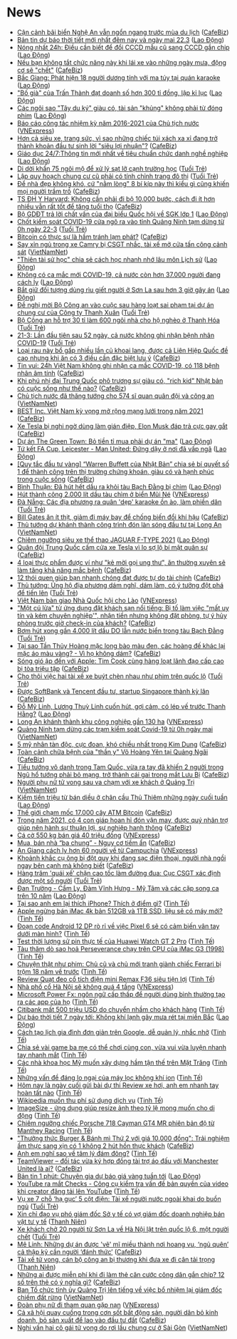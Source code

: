 # News

- [Cận cảnh bãi biển Nghệ An vẫn ngổn ngang trước mùa du lịch](https://cafebiz.vn/can-canh-bai-bien-nghe-an-van-ngon-ngang-truoc-mua-du-lich-20210321183958123.chn) ([CafeBiz](https://cafebiz.vn))
- [Bản tin dự báo thời tiết mới nhất đêm nay và ngày mai 22.3](https://laodong.vn/video/ban-tin-du-bao-thoi-tiet-moi-nhat-dem-nay-va-ngay-mai-223-890929.ldo) ([Lao Động](https://laodong.vn))
- [Nóng nhất 24h: Điều cần biết để đổi CCCD mẫu cũ sang CCCD gắn chip](https://laodong.vn/video-thoi-su/nong-nhat-24h-dieu-can-biet-de-doi-cccd-mau-cu-sang-cccd-gan-chip-891347.ldo) ([Lao Động](https://laodong.vn))
- [Nếu bạn không tắt chức năng này khi lái xe vào những ngày mưa, động cơ sẽ "chết"](https://cafebiz.vn/neu-ban-khong-tat-chuc-nang-nay-khi-lai-xe-vao-nhung-ngay-mua-dong-co-se-chet-20210321181654806.chn) ([CafeBiz](https://cafebiz.vn))
- [Bắc Giang: Phát hiện 18 người dương tính với ma túy tại quán karaoke](https://laodong.vn/phap-luat/bac-giang-phat-hien-18-nguoi-duong-tinh-voi-ma-tuy-tai-quan-karaoke-891399.ldo) ([Lao Động](https://laodong.vn))
- [&quot;Bố già&quot; của Trấn Thành đạt doanh số hơn 300 tỉ đồng, lập kỉ lục](https://laodong.vn/van-hoa/bo-gia-cua-tran-thanh-dat-doanh-so-hon-300-ti-dong-lap-ki-luc-891398.ldo) ([Lao Động](https://laodong.vn))
- [Các ngôi sao &quot;Tây du ký&quot; giàu có, tài sản &quot;khủng&quot; không phải từ đóng phim](https://laodong.vn/van-hoa/cac-ngoi-sao-tay-du-ky-giau-co-tai-san-khung-khong-phai-tu-dong-phim-891380.ldo) ([Lao Động](https://laodong.vn))
- [Báo cáo công tác nhiệm kỳ năm 2016-2021 của Chủ tịch nước](https://vnexpress.net/bao-cao-cong-tac-nhiem-ky-nam-2016-2021-cua-chu-tich-nuoc-4251738.html) ([VNExpress](https://vnexpress.net))
- [Hơn cả siêu xe, trang sức, vì sao những chiếc túi xách xa xỉ đang trở thành khoản đầu tư sinh lời "siêu lợi nhuận"?](https://cafebiz.vn/hon-ca-sieu-xe-trang-suc-vi-sao-nhung-chiec-tui-xach-xa-xi-dang-tro-thanh-khoan-dau-tu-sinh-loi-sieu-loi-nhuan-20210321183818352.chn) ([CafeBiz](https://cafebiz.vn))
- [Giáo dục 24/7:Thông tin mới nhất về tiêu chuẩn chức danh nghề nghiệp](https://laodong.vn/video/giao-duc-247thong-tin-moi-nhat-ve-tieu-chuan-chuc-danh-nghe-nghiep-891346.ldo) ([Lao Động](https://laodong.vn))
- [Di dời khẩn 75 ngôi mộ để xử lý sạt lở cạnh trường học](https://tuoitre.vn/di-doi-khan-75-ngoi-mo-de-xu-ly-sat-lo-canh-truong-hoc-20210321184356419.htm) ([Tuổi Trẻ](https://tuoitre.vn))
- [Lập quy hoạch chung cư cũ phải có tính chỉnh trang đô thị](https://tuoitre.vn/lap-quy-hoach-chung-cu-cu-phai-co-tinh-chat-cai-tao-tai-thiet-chinh-trang-do-thi-20210321183647821.htm) ([Tuổi Trẻ](https://tuoitre.vn))
- [Để nhà đẹp không khó, cứ "nằm lòng" 8 bí kíp này thì kiểu gì cũng khiến mọi người trầm trồ](https://cafebiz.vn/de-nha-dep-khong-kho-cu-nam-long-8-bi-kip-nay-thi-kieu-gi-cung-khien-moi-nguoi-tram-tro-20210321183711345.chn) ([CafeBiz](https://cafebiz.vn))
- [TS ĐH Y Harvard: Không cần phải đi bộ 10.000 bước, cách đi ít hơn nhiều vẫn rất tốt để tăng tuổi thọ](https://cafebiz.vn/ts-dh-y-harvard-khong-can-phai-di-bo-10000-buoc-cach-di-it-hon-nhieu-van-rat-tot-de-tang-tuoi-tho-20210321181507985.chn) ([CafeBiz](https://cafebiz.vn))
- [Bộ GDĐT trả lời chất vấn của đại biểu Quốc hội về SGK lớp 1](https://laodong.vn/giao-duc/bo-gddt-tra-loi-chat-van-cua-dai-bieu-quoc-hoi-ve-sgk-lop-1-891383.ldo) ([Lao Động](https://laodong.vn))
- [Chốt kiểm soát COVID-19 cửa ngõ ra vào tỉnh Quảng Ninh tạm dừng từ 0h ngày 22-3](https://tuoitre.vn/chot-kiem-soat-covid-19-cua-ngo-ra-vao-tinh-quang-ninh-tam-dung-tu-0h-ngay-22-3-20210321180149284.htm) ([Tuổi Trẻ](https://tuoitre.vn))
- [Bitcoin có thực sự là hầm tránh lạm phát?](https://cafebiz.vn/bitcoin-co-thuc-su-la-ham-tranh-lam-phat-20210321183110955.chn) ([CafeBiz](https://cafebiz.vn))
- [Say xỉn ngủ trong xe Camry bị CSGT nhắc, tài xế mở cửa tấn công cảnh sát](http://vietnamnet.vn/vn/thoi-su/an-toan-giao-thong/say-xi-n-ngu-trong-xe-camry-bi-csgt-nha-c-tai-xe-mo-cu-a-ta-n-co-ng-ca-nh-sa-t-721286.html) ([VietNamNet](https://vietnamnet.vn))
- [&quot;Thiên tài sử học&quot; chia sẻ cách học nhanh nhớ lâu môn Lịch sử](https://laodong.vn/giao-duc/thien-tai-su-hoc-chia-se-cach-hoc-nhanh-nho-lau-mon-lich-su-891318.ldo) ([Lao Động](https://laodong.vn))
- [Không có ca mắc mới COVID-19, cả nước còn hơn 37.000 người đang cách ly](https://laodong.vn/y-te/khong-co-ca-mac-moi-covid-19-ca-nuoc-con-hon-37000-nguoi-dang-cach-ly-891348.ldo) ([Lao Động](https://laodong.vn))
- [Bắt giữ đối tượng dùng rìu giết người ở Sơn La sau hơn 3 giờ gây án](https://laodong.vn/phap-luat/bat-giu-doi-tuong-dung-riu-giet-nguoi-o-son-la-sau-hon-3-gio-gay-an-891356.ldo) ([Lao Động](https://laodong.vn))
- [Đề nghị mời Bộ Công an vào cuộc sau hàng loạt sai phạm tại dự án chung cư của Công ty Thanh Xuân](https://tuoitre.vn/de-nghi-moi-bo-cong-an-vao-cuoc-sau-hang-loat-sai-pham-tai-du-an-chung-cu-cua-cong-ty-thanh-xuan-20210321174859395.htm) ([Tuổi Trẻ](https://tuoitre.vn))
- [Bộ Công an hỗ trợ 30 tỉ làm 600 ngôi nhà cho hộ nghèo ở Thanh Hóa](https://tuoitre.vn/bo-cong-an-ho-tro-30-ti-lam-600-nha-cho-ho-ngheo-o-thanh-hoa-20210321170432242.htm) ([Tuổi Trẻ](https://tuoitre.vn))
- [21-3: Lần đầu tiên sau 52 ngày, cả nước không ghi nhận bệnh nhân COVID-19](https://tuoitre.vn/21-3-lan-dau-tien-sau-52-ngay-ca-nuoc-khong-ghi-nhan-benh-nhan-covid-19-20210321182308707.htm) ([Tuổi Trẻ](https://tuoitre.vn))
- [Loại rau này bổ gấp nhiều lần củ khoai lang, được cả Liên Hiệp Quốc đề cao nhưng khi ăn có 3 điều cần đặc biệt lưu ý](https://cafebiz.vn/loai-rau-nay-bo-gap-nhieu-lan-cu-khoai-lang-duoc-ca-lien-hiep-quoc-de-cao-nhung-khi-an-co-3-dieu-can-dac-biet-luu-y-20210321181918809.chn) ([CafeBiz](https://cafebiz.vn))
- [Tin vui: 24h Việt Nam không ghi nhận ca mắc COVID-19, có 118 bệnh nhân âm tính](https://cafebiz.vn/tin-vui-24h-viet-nam-khong-ghi-nhan-ca-mac-covid-19-co-118-benh-nhan-am-tinh-20210321183003974.chn) ([CafeBiz](https://cafebiz.vn))
- [Khi phú nhị đại Trung Quốc phô trương sự giàu có, "rich kid" Nhật bản có cuộc sống như thế nào?](https://cafebiz.vn/khi-phu-nhi-dai-trung-quoc-pho-truong-su-giau-co-rich-kid-nhat-ban-co-cuoc-song-nhu-the-nao-20210321181312052.chn) ([CafeBiz](https://cafebiz.vn))
- [Chủ tịch nước đã thăng tướng cho 574 sĩ quan quân đội và công an](http://vietnamnet.vn/vn/thoi-su/quoc-hoi/chu-tich-nuoc-da-thang-tuong-cho-574-si-quan-quan-doi-va-cong-an-721259.html) ([VietNamNet](https://vietnamnet.vn))
- [BEST Inc. Việt Nam kỳ vọng mở rộng mạng lưới trong năm 2021](https://cafebiz.vn/best-inc-viet-nam-ky-vong-mo-rong-mang-luoi-trong-nam-2021-20210321164527029.chn) ([CafeBiz](https://cafebiz.vn))
- [Xe Tesla bị nghi ngờ dùng làm gián điệp, Elon Musk đáp trả cực gay gắt](https://cafebiz.vn/xe-tesla-bi-nghi-ngo-dung-lam-gian-diep-elon-musk-dap-tra-cuc-gay-gat-20210321115206968.chn) ([CafeBiz](https://cafebiz.vn))
- [Dự án The Green Town: Bỏ tiền tỉ mua phải dự án &quot;ma&quot;](https://laodong.vn/ban-doc/du-an-the-green-town-bo-tien-ti-mua-phai-du-an-ma-891273.ldo) ([Lao Động](https://laodong.vn))
- [Tứ kết FA Cup, Leicester - Man United: Đứng dậy ở nơi đã vấp ngã](https://laodong.vn/bong-da-quoc-te/tu-ket-fa-cup-leicester-man-united-dung-day-o-noi-da-vap-nga-891320.ldo) ([Lao Động](https://laodong.vn))
- [[Quy tắc đầu tư vàng] “Warren Buffett của Nhật Bản” chia sẻ bí quyết số 1 để thành công trên thị trường chứng khoán, giàu có và hạnh phúc trong cuộc sống](https://cafebiz.vn/quy-tac-dau-tu-vang-warren-buffett-cua-nhat-ban-chia-se-bi-quyet-so-1-de-thanh-cong-tren-thi-truong-chung-khoan-giau-co-va-hanh-phuc-trong-cuoc-song-2021032111554041.chn) ([CafeBiz](https://cafebiz.vn))
- [Bình Thuận: Đã hút hết dầu ra khỏi tàu Bạch Đằng bị chìm](https://laodong.vn/xa-hoi/binh-thuan-da-hut-het-dau-ra-khoi-tau-bach-dang-bi-chim-891325.ldo) ([Lao Động](https://laodong.vn))
- [Hút thành công 2.000 lít dầu tàu chìm ở biển Mũi Né](https://vnexpress.net/hut-thanh-cong-2-000-lit-dau-tau-chim-o-bien-mui-ne-4251721.html) ([VNExpress](https://vnexpress.net))
- [Đà Nẵng: Các địa phương ra quân 'dẹp' karaoke ồn ào, làm phiền dân](https://tuoitre.vn/da-nang-cac-dia-phuong-ra-quan-dep-karaoke-on-ao-lam-phien-dan-20210321160449226.htm) ([Tuổi Trẻ](https://tuoitre.vn))
- [Bill Gates ăn ít thịt, giảm đi máy bay để chống biến đổi khí hậu](https://cafebiz.vn/bill-gates-an-it-thit-giam-di-may-bay-de-chong-bien-doi-khi-hau-20210321115341707.chn) ([CafeBiz](https://cafebiz.vn))
- [Thủ tướng dự khánh thành công trình đón làn sóng đầu tư tại Long An](http://vietnamnet.vn/vn/thoi-su/chinh-tri/thu-tuong-du-khanh-thanh-cong-trinh-don-lan-song-dau-tu-tai-long-an-721256.html) ([VietNamNet](https://vietnamnet.vn))
- [Chiêm ngưỡng siêu xe thể thao JAGUAR F-TYPE 2021](https://laodong.vn/photo/chiem-nguong-sieu-xe-the-thao-jaguar-f-type-2021-888711.ldo) ([Lao Động](https://laodong.vn))
- [Quân đội Trung Quốc cấm cửa xe Tesla vì lo sợ lộ bí mật quân sự](https://cafebiz.vn/quan-doi-trung-quoc-cam-cua-xe-tesla-vi-lo-so-lo-bi-mat-quan-su-20210321114959068.chn) ([CafeBiz](https://cafebiz.vn))
- [4 loại thực phẩm được ví như "kẻ mời gọi ung thư", ăn thường xuyên sẽ làm tăng khả năng mắc bệnh](https://cafebiz.vn/4-loai-thuc-pham-duoc-vi-nhu-ke-moi-goi-ung-thu-an-thuong-xuyen-se-lam-tang-kha-nang-mac-benh-20210321151640041.chn) ([CafeBiz](https://cafebiz.vn))
- [12 thói quen giúp bạn nhanh chóng đạt được tự do tài chính](https://cafebiz.vn/12-thoi-quen-giup-ban-nhanh-chong-dat-duoc-tu-do-tai-chinh-20210321114714228.chn) ([CafeBiz](https://cafebiz.vn))
- [Thủ tướng: Ủng hộ địa phương dám nghĩ, dám làm, có ý tưởng đột phá để tiến lên](https://tuoitre.vn/thu-tuong-ung-ho-dia-phuong-dam-nghi-dam-lam-co-y-tuong-dot-pha-de-tien-len-20210321134740537.htm) ([Tuổi Trẻ](https://tuoitre.vn))
- [Việt Nam bàn giao Nhà Quốc hội cho Lào](https://vnexpress.net/viet-nam-ban-giao-nha-quoc-hoi-cho-lao-4251594.html) ([VNExpress](https://vnexpress.net))
- ["Một cú lừa" từ ứng dụng đặt khách sạn nổi tiếng: Bị tố làm việc "mất uy tín và kém chuyên nghiệp'", nhận tiền nhưng không đặt phòng, tự ý hủy phòng trước giờ check-in của khách?](https://cafebiz.vn/mot-cu-lua-tu-ung-dung-dat-khach-san-noi-tieng-bi-to-lam-viec-mat-uy-tin-va-kem-chuyen-nghiep-nhan-tien-nhung-khong-dat-phong-tu-y-huy-phong-truoc-gio-check-in-cua-khach-20210321150327795.chn) ([CafeBiz](https://cafebiz.vn))
- [Bơm hút xong gần 4.000 lít dầu DO lẫn nước biển trong tàu Bạch Đằng](https://tuoitre.vn/bom-hut-xong-gan-4-000-lit-dau-do-lan-nuoc-bien-trong-tau-bach-dang-20210321143923765.htm) ([Tuổi Trẻ](https://tuoitre.vn))
- [Tại sao Tần Thủy Hoàng mặc long bào màu đen, các hoàng đế khác lại mặc áo màu vàng? - Vì họ không dám?](https://cafebiz.vn/tai-sao-tan-thuy-hoang-mac-long-bao-mau-den-cac-hoang-de-khac-lai-mac-ao-mau-vang-vi-ho-khong-dam-20210321143130538.chn) ([CafeBiz](https://cafebiz.vn))
- [Sóng gió ập đến với Apple: Tim Cook cùng hàng loạt lãnh đạo cấp cao bị tòa triệu tập](https://cafebiz.vn/song-gio-ap-den-voi-apple-tim-cook-cung-hang-loat-lanh-dao-cap-cao-bi-toa-trieu-tap-20210321150109144.chn) ([CafeBiz](https://cafebiz.vn))
- [Cho thôi việc hai tài xế xe buýt chèn nhau như phim trên quốc lộ](https://tuoitre.vn/cho-thoi-viec-hai-tai-xe-xe-buyt-chen-nhau-nhu-phim-tren-quoc-lo-20210321142433861.htm) ([Tuổi Trẻ](https://tuoitre.vn))
- [Được SoftBank và Tencent đầu tư, startup Singapore thành kỳ lân](https://cafebiz.vn/duoc-softbank-va-tencent-dau-tu-startup-singapore-thanh-ky-lan-20210321114227827.chn) ([CafeBiz](https://cafebiz.vn))
- [Đỗ Mỹ Linh, Lương Thuỳ Linh cuốn hút, gợi cảm, có lép vế trước Thanh Hằng?](https://laodong.vn/photo/do-my-linh-luong-thuy-linh-cuon-hut-goi-cam-co-lep-ve-truoc-thanh-hang-891249.ldo) ([Lao Động](https://laodong.vn))
- [Long An khánh thành khu công nghiệp gần 130 ha](https://vnexpress.net/long-an-khanh-thanh-khu-cong-nghiep-gan-130-ha-4251687.html) ([VNExpress](https://vnexpress.net))
- [Quảng Ninh tạm dừng các trạm kiểm soát Covid-19 từ 0h ngày mai](http://vietnamnet.vn/vn/thoi-su/quang-ninh-tam-dung-cac-tram-kiem-soat-covid-19-tu-0h-ngay-mai-721244.html) ([VietNamNet](https://vietnamnet.vn))
- [5 mỹ nhân tàn độc, cực đoan, khó chiều nhất trong Kim Dung](https://cafebiz.vn/5-my-nhan-tan-doc-cuc-doan-kho-chieu-nhat-trong-kim-dung-20210321141156316.chn) ([CafeBiz](https://cafebiz.vn))
- [Toàn cảnh chữa bệnh của "thần y" Võ Hoàng Yên tại Quảng Ngãi](https://cafebiz.vn/toan-canh-chua-benh-cua-than-y-vo-hoang-yen-tai-quang-ngai-20210321114454778.chn) ([CafeBiz](https://cafebiz.vn))
- [Tiểu tướng vô danh trong Tam Quốc, vừa ra tay đã khiến 2 người trong Ngũ hổ tướng phải bỏ mạng, trở thành cái gai trong mắt Lưu Bị](https://cafebiz.vn/tieu-tuong-vo-danh-trong-tam-quoc-vua-ra-tay-da-khien-2-nguoi-trong-ngu-ho-tuong-phai-bo-mang-tro-thanh-cai-gai-trong-mat-luu-bi-20210321140143311.chn) ([CafeBiz](https://cafebiz.vn))
- [Người phụ nữ tử vong sau va chạm với xe khách ở Quảng Trị](http://vietnamnet.vn/vn/thoi-su/an-toan-giao-thong/nguoi-phu-nu-tu-vong-sau-va-cham-voi-xe-khach-o-quang-tri-721236.html) ([VietNamNet](https://vietnamnet.vn))
- [Kiếm tiền triệu từ bán diều ở chân cầu Thủ Thiêm những ngày cuối tuần](https://laodong.vn/photo/kiem-tien-trieu-tu-ban-dieu-o-chan-cau-thu-thiem-nhung-ngay-cuoi-tuan-891180.ldo) ([Lao Động](https://laodong.vn))
- [Thế giới chạm mốc 17.000 cây ATM Bitcoin](https://cafebiz.vn/the-gioi-cham-moc-17000-cay-atm-bitcoin-20210321114002477.chn) ([CafeBiz](https://cafebiz.vn))
- [Trong năm 2021, có 4 con giáp hoan hỉ đón vận may, được quý nhân trợ giúp nên hành sự thuận lợi, sự nghiệp hanh thông](https://cafebiz.vn/trong-nam-2021-co-4-con-giap-hoan-hi-don-van-may-duoc-quy-nhan-tro-giup-nen-hanh-su-thuan-loi-su-nghiep-hanh-thong-20210321133800327.chn) ([CafeBiz](https://cafebiz.vn))
- [Cá cờ 550 kg bán giá 40 triệu đồng](https://vnexpress.net/ca-co-550-kg-ban-gia-40-trieu-dong-4251676.html) ([VNExpress](https://vnexpress.net))
- [Mua, bán nhà “ba chung” - Nguy cơ tiềm ẩn](https://cafebiz.vn/mua-ban-nha-ba-chung-nguy-co-tiem-an-20210321104852499.chn) ([CafeBiz](https://cafebiz.vn))
- [An Giang cách ly hơn 60 người về từ Campuchia](https://vnexpress.net/an-giang-cach-ly-hon-60-nguoi-ve-tu-campuchia-4251670.html) ([VNExpress](https://vnexpress.net))
- [Khoảnh khắc cụ ông bị đột quỵ khi đang sạc điện thoại, người nhà ngồi ngay bên cạnh mà không biết](https://cafebiz.vn/khoanh-khac-cu-ong-bi-dot-quy-khi-dang-sac-dien-thoai-nguoi-nha-ngoi-ngay-ben-canh-ma-khong-biet-20210321132750651.chn) ([CafeBiz](https://cafebiz.vn))
- [Hàng trăm 'quái xế' chặn cao tốc làm đường đua: Cục CSGT xác định được một số người](https://tuoitre.vn/hang-tram-quai-xe-chan-cao-toc-lam-duong-dua-cuc-csgt-xac-dinh-duoc-mot-so-nguoi-20210321102516777.htm) ([Tuổi Trẻ](https://tuoitre.vn))
- [Đan Trường - Cẩm Ly, Đàm Vĩnh Hưng - Mỹ Tâm và các cặp song ca trên 10 năm](https://laodong.vn/photo/dan-truong-cam-ly-dam-vinh-hung-my-tam-va-cac-cap-song-ca-tren-10-nam-891052.ldo) ([Lao Động](https://laodong.vn))
- [Tại sao anh em lại thích iPhone? Thích ở điểm gì?](https://tinhte.vn/thread/tai-sao-anh-em-lai-thich-iphone-thich-o-diem-gi.3297054/) ([Tinh Tế](https://tinhte.vn))
- [Apple ngừng bán iMac 4k bản 512GB và 1TB SSD, liệu sẽ có máy mới?](https://tinhte.vn/thread/apple-ngung-ban-imac-4k-ban-512gb-va-1tb-ssd-lieu-se-co-may-moi.3297316/) ([Tinh Tế](https://tinhte.vn))
- [Đoạn code Android 12 DP rò rỉ về việc Pixel 6 sẽ có cảm biến vân tay dưới màn hình?](https://tinhte.vn/thread/doan-code-android-12-dp-ro-ri-ve-viec-pixel-6-se-co-cam-bien-van-tay-duoi-man-hinh.3296105/) ([Tinh Tế](https://tinhte.vn))
- [Test thời lượng sử pin thực tế của Huawei Watch GT 2 Pro](https://tinhte.vn/thread/test-thoi-luong-su-pin-thuc-te-cua-huawei-watch-gt-2-pro.3291265/) ([Tinh Tế](https://tinhte.vn))
- [Tàu thăm dò sao hoả Perseverance chạy trên CPU của iMac G3 (1998)](https://tinhte.vn/thread/tau-tham-do-sao-hoa-perseverance-chay-tren-cpu-cua-imac-g3-1998.3286220/) ([Tinh Tế](https://tinhte.vn))
- [Chuyện thật như phim: Chủ cũ và chủ mới tranh giành chiếc Ferrari bị trộm 18 năm về trước](https://tinhte.vn/thread/chuyen-that-nhu-phim-chu-cu-va-chu-moi-tranh-gianh-chiec-ferrari-bi-trom-18-nam-ve-truoc.3297261/) ([Tinh Tế](https://tinhte.vn))
- [Review Quạt đeo cổ tích điện mini Remax F36 siêu tiện lợi](https://tinhte.vn/thread/review-quat-deo-co-tich-dien-mini-remax-f36-sieu-tien-loi.3281128/) ([Tinh Tế](https://tinhte.vn))
- [Nhà phố cổ Hà Nội sẽ không quá 4 tầng](https://vnexpress.net/nha-pho-co-ha-noi-se-khong-qua-4-tang-4251642.html) ([VNExpress](https://vnexpress.net))
- [Microsoft Power Fx: ngôn ngữ cấp thấp để người dùng bình thường tạo ra các app của họ](https://tinhte.vn/thread/microsoft-power-fx-ngon-ngu-cap-thap-de-nguoi-dung-binh-thuong-tao-ra-cac-app-cua-ho.3286411/) ([Tinh Tế](https://tinhte.vn))
- [Citibank mất  500 triệu USD do chuyển nhầm cho khách hàng](https://tinhte.vn/thread/citibank-mat-500-trieu-usd-do-chuyen-nham-cho-khach-hang.3278459/) ([Tinh Tế](https://tinhte.vn))
- [Dự báo thời tiết 7 ngày tới: Không khí lạnh gây mưa rét tại miền Bắc](https://laodong.vn/infographic/du-bao-thoi-tiet-7-ngay-toi-khong-khi-lanh-gay-mua-ret-tai-mien-bac-891267.ldo) ([Lao Động](https://laodong.vn))
- [Cách tạo lịch gia đình đơn giản trên Google, dễ quản lý, nhắc nhở](https://tinhte.vn/thread/cach-tao-lich-gia-dinh-don-gian-tren-google-de-quan-ly-nhac-nho.3296177/) ([Tinh Tế](https://tinhte.vn))
- [Chia sẻ vài game ba mẹ có thể chơi cùng con, vừa vui vừa luyện nhanh tay nhanh mắt](https://tinhte.vn/thread/chia-se-vai-game-ba-me-co-the-choi-cung-con-vua-vui-vua-luyen-nhanh-tay-nhanh-mat.3292390/) ([Tinh Tế](https://tinhte.vn))
- [Các nhà khoa học Mỹ muốn xây dựng hầm tận thế trên Mặt Trăng](https://tinhte.vn/thread/cac-nha-khoa-hoc-my-muon-xay-dung-ham-tan-the-tren-mat-trang.3296193/) ([Tinh Tế](https://tinhte.vn))
- [Những vấn đề đáng lo ngại của máy lọc không khí ion](https://tinhte.vn/thread/nhung-van-de-dang-lo-ngai-cua-may-loc-khong-khi-ion.3296061/) ([Tinh Tế](https://tinhte.vn))
- [Hôm nay là ngày cuối gửi bài dự thi Review xe hơi, anh em nhanh tay hoàn tất nào](https://tinhte.vn/thread/hom-nay-la-ngay-cuoi-gui-bai-du-thi-review-xe-hoi-anh-em-nhanh-tay-hoan-tat-nao.3297335/) ([Tinh Tế](https://tinhte.vn))
- [Wikipedia muốn thu phí sử dụng dịch vụ](https://tinhte.vn/thread/wikipedia-muon-thu-phi-su-dung-dich-vu.3295213/) ([Tinh Tế](https://tinhte.vn))
- [ImageSize - ứng dụng giúp resize ảnh theo tỷ lệ mong muốn cho di động](https://tinhte.vn/thread/imagesize-ung-dung-giup-resize-anh-theo-ty-le-mong-muon-cho-di-dong.3295070/) ([Tinh Tế](https://tinhte.vn))
- [Chiêm ngưỡng chiếc Porsche 718 Cayman GT4 MR phiên bản độ từ Manthey Racing](https://tinhte.vn/thread/chiem-nguong-chiec-porsche-718-cayman-gt4-mr-phien-ban-do-tu-manthey-racing.3297237/) ([Tinh Tế](https://tinhte.vn))
- ["Thưởng thức Burger & Bánh mì Thứ 2 với giá 10.000 đồng": Trải nghiệm ẩm thực sang xịn có 1 không 2 hút hồn thực khách](https://cafebiz.vn/thuong-thuc-burger-banh-mi-thu-2-voi-gia-10000-dong-trai-nghiem-am-thuc-sang-xin-co-1-khong-2-hut-hon-thuc-khach-20210321124654886.chn) ([CafeBiz](https://cafebiz.vn))
- [Anh em nghĩ sao về tâm lý đám đông?](https://tinhte.vn/thread/anh-em-nghi-sao-ve-tam-ly-dam-dong.3297159/) ([Tinh Tế](https://tinhte.vn))
- [TeamViewer – đối tác vừa ký hợp đồng tài trợ áo đấu với Manchester United là ai?](https://cafebiz.vn/teamviewer-doi-tac-vua-ky-hop-dong-tai-tro-ao-dau-voi-manchester-united-la-ai-20210321104607371.chn) ([CafeBiz](https://cafebiz.vn))
- [Bản tin 1 phút: Chuyên gia dự báo giá vàng tuần tới](https://laodong.vn/video/ban-tin-1-phut-chuyen-gia-du-bao-gia-vang-tuan-toi-891253.ldo) ([Lao Động](https://laodong.vn))
- [YouTube ra mắt Checks - Công cụ kiểm tra vấn đề bản quyền của video khi creator đăng tải lên YouTube](https://tinhte.vn/thread/youtube-ra-mat-checks-cong-cu-kiem-tra-van-de-ban-quyen-cua-video-khi-creator-dang-tai-len-youtube.3295671/) ([Tinh Tế](https://tinhte.vn))
- [Vụ xe 7 chỗ ‘hạ gục’ 5 cột điện: Tài xế người nước ngoài khai do buồn ngủ](https://tuoitre.vn/vu-xe-7-cho-ha-guc-5-cot-dien-tai-xe-nguoi-nuoc-ngoai-khai-do-buon-ngu-20210321113320736.htm) ([Tuổi Trẻ](https://tuoitre.vn))
- [Xin chỉ đạo vụ phó giám đốc Sở y tế có vợ giám đốc doanh nghiệp bán vật tư y tế](https://thanhnien.vn/thoi-su/xin-chi-dao-vu-pho-giam-doc-so-y-te-co-vo-giam-doc-doanh-nghiep-ban-vat-tu-y-te-1357252.html) ([Thanh Niên](https://thanhnien.vn))
- [Xe khách chở 20 người từ Sơn La về Hà Nội lật trên quốc lộ 6, một người chết](https://tuoitre.vn/xe-khach-cho-20-nguoi-tu-son-la-ve-ha-noi-lat-tren-quoc-lo-6-mot-nguoi-chet-20210321111550003.htm) ([Tuổi Trẻ](https://tuoitre.vn))
- [Mê Linh: Những dự án được 'vẽ' mĩ miều thành nơi hoang vu, ‘ngủ quên’ cả thập kỷ cần người ‘đánh thức’](https://cafebiz.vn/me-linh-nhung-du-an-duoc-ve-mi-mieu-thanh-noi-hoang-vu-ngu-quen-ca-thap-ky-can-nguoi-danh-thuc-20210321104755743.chn) ([CafeBiz](https://cafebiz.vn))
- [Tài xế tử vong, cán bộ công an bị thương khi đưa xe đi cân tải trọng](https://thanhnien.vn/thoi-su/tai-xe-tu-vong-can-bo-cong-an-bi-thuong-khi-dua-xe-di-can-tai-trong-1357259.html) ([Thanh Niên](https://thanhnien.vn))
- [Những ai được miễn phí khi đi làm thẻ căn cước công dân gắn chip? 12 số trên thẻ có ý nghĩa gì?](https://cafebiz.vn/nhung-ai-duoc-mien-phi-khi-di-lam-the-can-cuoc-cong-dan-gan-chip-12-so-tren-the-co-y-nghia-gi-20210321104943186.chn) ([CafeBiz](https://cafebiz.vn))
- [Ban Tổ chức tỉnh ủy Quảng Trị lên tiếng về việc bổ nhiệm lại giám đốc chiếm đất rừng](http://vietnamnet.vn/vn/thoi-su/ban-to-chuc-tinh-uy-quang-tri-len-tieng-ve-viec-bo-nhiem-lai-giam-doc-chiem-dat-rung-720671.html) ([VietNamNet](https://vietnamnet.vn))
- [Đoàn phụ nữ đi tham quan gặp nạn](https://vnexpress.net/doan-phu-nu-di-tham-quan-gap-nan-4251640.html) ([VNExpress](https://vnexpress.net))
- [Cả xã hội quay cuồng trong cơn sốt bất động sản, người dân bỏ kinh doanh, bỏ sản xuất để lao vào đầu tư đất](https://cafebiz.vn/ca-xa-hoi-quay-cuong-trong-con-sot-bat-dong-san-nguoi-dan-bo-kinh-doanh-bo-san-xuat-de-lao-vao-dau-tu-dat-20210321104510618.chn) ([CafeBiz](https://cafebiz.vn))
- [Nghi vấn hai cô gái tử vong do rơi lầu chung cư ở Sài Gòn](http://vietnamnet.vn/vn/thoi-su/nghi-van-hai-co-gai-tu-vong-do-roi-lau-chung-cu-o-sai-gon-721197.html) ([VietNamNet](https://vietnamnet.vn))
